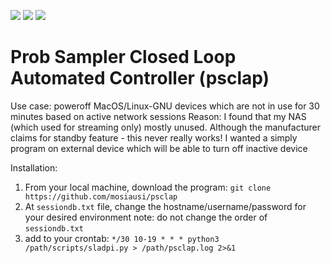 ![](https://img.shields.io/badge/build-development-orange) ![](https://img.shields.io/badge/python-3.7|3.8-blue) ![](https://img.shields.io/badge/license-nayman-yellowgreen)

# Prob Sampler Closed Loop Automated Controller (psclap)

Use case: poweroff MacOS/Linux-GNU devices which are not in use for 30 minutes based on active network sessions
Reason: I found that my NAS (which used for streaming only) mostly unused. 
Although the manufacturer claims for standby feature - this never really works!
I wanted a simply program on external device which will be able to turn off inactive device

Installation:
1. From your local machine, download the program: ```git clone https://github.com/mosiausi/psclap```
2. At ```sessiondb.txt``` file, change the hostname/username/password for your desired environment
note: do not change the order of ```sessiondb.txt```
3. add to your crontab:
```*/30 10-19 * * * python3 /path/scripts/sladpi.py > /path/psclap.log 2>&1```
